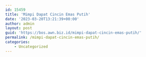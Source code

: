 ```yaml
---
id: 15459
title: 'Mimpi Dapat Cincin Emas Putih'
date: '2023-03-20T13:21:39+00:00'
author: admin
layout: post
guid: 'https://bos.awn.biz.id/mimpi-dapat-cincin-emas-putih/'
permalink: /mimpi-dapat-cincin-emas-putih/
categories:
    - Uncategorized
---
```


